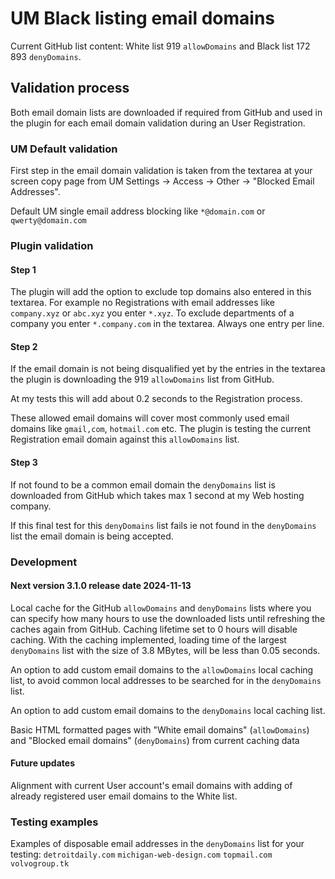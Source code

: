 # UM Black listing email domains
Current GitHub list content: White list 919 `allowDomains` and Black list 172 893 `denyDomains`.
## Validation process
Both email domain lists are downloaded if required from GitHub 
and used in the plugin for each email domain validation during an User Registration.
### UM Default validation
First step in the email domain validation is taken from the textarea at your screen copy page 
from UM Settings -&gt; Access -&gt; Other -&gt; "Blocked Email Addresses".

Default UM single email address blocking like `*@domain.com` or `qwerty@domain.com`
### Plugin validation
#### Step 1
The plugin will add the option to exclude top domains also entered in this textarea.
For example no Registrations with email addresses like `company.xyz` or `abc.xyz` you enter `*.xyz`.
To exclude departments of a company you enter `*.company.com` in the textarea. Always one entry per line.
#### Step 2
If the email domain is not being disqualified yet by the entries in the textarea 
the plugin is downloading the 919 `allowDomains` list from GitHub.

At my tests this will add about 0.2 seconds to the Registration process.

These allowed email domains will cover most commonly used email domains like `gmail,com`, `hotmail.com` etc.
The plugin is testing the current Registration email domain against this `allowDomains` list.
#### Step 3
If not found to be a common email domain the `denyDomains` list is downloaded from GitHub 
which takes max 1 second at my Web hosting company. 

If this final test for this `denyDomains` list fails ie not found in the `denyDomains` list the email domain is being accepted.
### Development
#### Next version 3.1.0 release date 2024-11-13
Local cache for the GitHub `allowDomains` and `denyDomains` lists where you can specify how many hours to use the downloaded lists until refreshing the caches again from GitHub.
Caching lifetime set to 0 hours will disable caching.
With the caching implemented, loading time of the largest `denyDomains` list with the size of 3.8 MBytes,
will be less than 0.05 seconds.

An option to add custom email domains to the `allowDomains` local caching list, to avoid common local addresses to be searched for in the `denyDomains` list.

An option to add custom email domains to the `denyDomains` local caching list.

Basic HTML formatted pages with "White email domains" (`allowDomains`) and "Blocked email domains" (`denyDomains`) from current caching data
#### Future updates
Alignment with current User account's email domains with adding of already registered user email domains to the White list.

### Testing examples
Examples of disposable email addresses in the `denyDomains` list for your testing: 
`detroitdaily.com` `michigan-web-design.com` `topmail.com` `volvogroup.tk`
